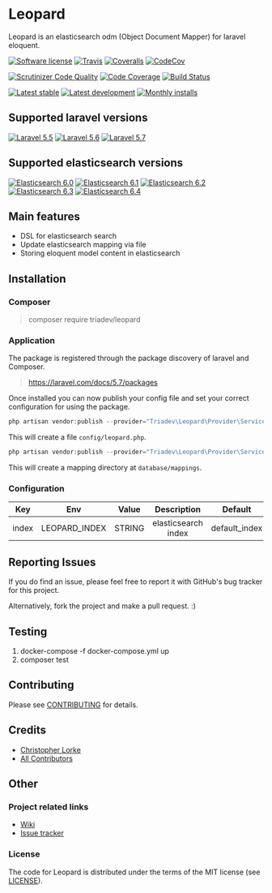 # Leopard
Leopard is an elasticsearch odm (Object Document Mapper) for laravel eloquent.

[![Software license][ico-license]](LICENSE)
[![Travis][ico-travis]][link-travis]
[![Coveralls](https://coveralls.io/repos/github/triadev/Leopard/badge.svg?branch=master)](https://coveralls.io/github/triadev/Leopard?branch=master)
[![CodeCov](https://codecov.io/gh/triadev/Leopard/branch/master/graph/badge.svg)](https://codecov.io/gh/triadev/Leopard)

[![Scrutinizer Code Quality](https://scrutinizer-ci.com/g/triadev/Leopard/badges/quality-score.png?b=master)](https://scrutinizer-ci.com/g/triadev/Leopard/?branch=master)
[![Code Coverage](https://scrutinizer-ci.com/g/triadev/Leopard/badges/coverage.png?b=master)](https://scrutinizer-ci.com/g/triadev/Leopard/?branch=master)
[![Build Status](https://scrutinizer-ci.com/g/triadev/Leopard/badges/build.png?b=master)](https://scrutinizer-ci.com/g/triadev/Leopard/build-status/master)

[![Latest stable][ico-version-stable]][link-packagist]
[![Latest development][ico-version-dev]][link-packagist]
[![Monthly installs][ico-downloads-monthly]][link-downloads]

## Supported laravel versions
[![Laravel 5.5][icon-l55]][link-laravel]
[![Laravel 5.6][icon-l56]][link-laravel]
[![Laravel 5.7][icon-l57]][link-laravel]

## Supported elasticsearch versions
[![Elasticsearch 6.0][icon-e60]][link-elasticsearch]
[![Elasticsearch 6.1][icon-e61]][link-elasticsearch]
[![Elasticsearch 6.2][icon-e62]][link-elasticsearch]
[![Elasticsearch 6.3][icon-e63]][link-elasticsearch]
[![Elasticsearch 6.4][icon-e64]][link-elasticsearch]

## Main features
- DSL for elasticsearch search
- Update elasticsearch mapping via file
- Storing eloquent model content in elasticsearch

## Installation

### Composer
> composer require triadev/leopard

### Application
The package is registered through the package discovery of laravel and Composer.
>https://laravel.com/docs/5.7/packages

Once installed you can now publish your config file and set your correct configuration for using the package.
```php
php artisan vendor:publish --provider="Triadev\Leopard\Provider\ServiceProvider" --tag="config"
```

This will create a file ```config/leopard.php```.

```php
php artisan vendor:publish --provider="Triadev\Leopard\Provider\ServiceProvider" --tag="database"
```

This will create a mapping directory at ```database/mappings```.

### Configuration
| Key        | Env | Value           | Description | Default |
|:-------------:|:-------------:|:-------------:|:-----:|:-----:|
| index | LEOPARD_INDEX | STRING | elasticsearch index | default_index |

## Reporting Issues
If you do find an issue, please feel free to report it with GitHub's bug tracker for this project.

Alternatively, fork the project and make a pull request. :)

## Testing
1. docker-compose -f docker-compose.yml up
2. composer test

## Contributing
Please see [CONTRIBUTING](CONTRIBUTING.md) for details.

## Credits
- [Christopher Lorke][link-author]
- [All Contributors][link-contributors]

## Other

### Project related links
- [Wiki](https://github.com/triadev/Leopard/wiki)
- [Issue tracker](https://github.com/triadev/Leopard/issues)

### License
The code for Leopard is distributed under the terms of the MIT license (see [LICENSE](LICENSE)).

[ico-license]: https://img.shields.io/github/license/triadev/Leopard.svg?style=flat-square
[ico-version-stable]: https://img.shields.io/packagist/v/triadev/leopard.svg?style=flat-square
[ico-version-dev]: https://img.shields.io/packagist/vpre/triadev/leopard.svg?style=flat-square
[ico-downloads-monthly]: https://img.shields.io/packagist/dm/triadev/leopard.svg?style=flat-square
[ico-travis]: https://travis-ci.org/triadev/Leopard.svg?branch=master

[link-packagist]: https://packagist.org/packages/triadev/leopard
[link-downloads]: https://packagist.org/packages/triadev/leopard/stats
[link-travis]: https://travis-ci.org/triadev/Leopard

[icon-l55]: https://img.shields.io/badge/Laravel-5.5-brightgreen.svg?style=flat-square
[icon-l56]: https://img.shields.io/badge/Laravel-5.6-brightgreen.svg?style=flat-square
[icon-l57]: https://img.shields.io/badge/Laravel-5.7-brightgreen.svg?style=flat-square

[icon-e60]: https://img.shields.io/badge/Elasticsearch-6.0-brightgreen.svg?style=flat-square
[icon-e61]: https://img.shields.io/badge/Elasticsearch-6.1-brightgreen.svg?style=flat-square
[icon-e62]: https://img.shields.io/badge/Elasticsearch-6.2-brightgreen.svg?style=flat-square
[icon-e63]: https://img.shields.io/badge/Elasticsearch-6.3-brightgreen.svg?style=flat-square
[icon-e64]: https://img.shields.io/badge/Elasticsearch-6.4-brightgreen.svg?style=flat-square

[link-laravel]: https://laravel.com
[link-elasticsearch]: https://www.elastic.co/
[link-author]: https://github.com/triadev
[link-contributors]: ../../contributors
